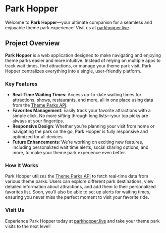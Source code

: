 # Park Hopper

Welcome to **Park Hopper**—your ultimate companion for a seamless and enjoyable theme park experience! Visit us at [parkhopper.live](https://parkhopper.live).

## Project Overview

**Park Hopper** is a web application designed to make navigating and enjoying theme parks easier and more intuitive. Instead of relying on multiple apps to track wait times, find attractions, or manage your theme park visit, Park Hopper centralizes everything into a single, user-friendly platform.

### Key Features

- **Real-Time Waiting Times**: Access up-to-date waiting times for attractions, shows, restaurants, and more, all in one place using data from the [Theme Parks API](https://api.themeparks.wiki/docs/v1/).
- **Favorites Management**: Easily track your favorite attractions with a simple click. No more sifting through long lists—your top picks are always at your fingertips.
- **Responsive Design**: Whether you’re planning your visit from home or navigating the park on the go, Park Hopper is fully responsive and optimized for all devices.
- **Future Enhancements**: We’re working on exciting new features, including personalized wait time alerts, social sharing options, and more, to make your theme park experience even better.

### How It Works

Park Hopper utilizes the [Theme Parks API](https://api.themeparks.wiki/docs/v1/) to fetch real-time data from various theme parks. Users can explore different park destinations, view detailed information about attractions, and add them to their personalized favorites list. Soon, you’ll also be able to set up alerts for waiting times, ensuring you never miss the perfect moment to visit your favorite ride.

### Visit Us

Experience Park Hopper today at [parkhopper.live](https://parkhopper.live) and take your theme park visits to the next level!